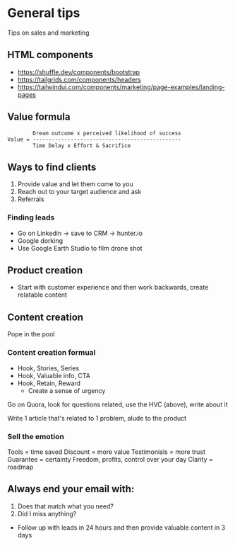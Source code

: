 # General tips
Tips on sales and marketing

## HTML components
- https://shuffle.dev/components/bootstrap
- https://tailgrids.com/components/headers
- https://tailwindui.com/components/marketing/page-examples/landing-pages


## Value formula

```
        Dream outcome x perceived likelihood of success
Value = -----------------------------------------------
        Time Delay x Effort & Sacrifice
```

## Ways to find clients
1. Provide value and let them come to you
2. Reach out to your target audience and ask
3. Referrals

### Finding leads
- Go on Linkedin -> save to CRM -> hunter.io
- Google dorking
- Use Google Earth Studio to film drone shot


## Product creation 
- Start with customer experience and then work backwards, create relatable content 

## Content creation
Pope in the pool

### Content creation formual
- Hook, Stories, Series
- Hook, Valuable info, CTA
- Hook, Retain, Reward
  - Create a sense of urgency
 

Go on Quora, look for questions related, use the HVC (above), write about it

Write 1 article that's related to 1 problem, alude to the product

### Sell the emotion
Tools = time saved
Discount = more value
Testimonials = more trust
Guarantee = certainty
Freedom, profits, control over your day
Clarity = roadmap

## Always end your email with:
1. Does that match what you need?
2. Did I miss anything?

- Follow up with leads in 24 hours and then provide valuable content in 3 days
































